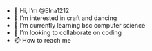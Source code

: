 - 👋 Hi, I’m @Elna1212
- 👀 I’m interested in craft and dancing
- 🌱 I’m currently learning bsc computer science
- 💞️ I’m looking to collaborate on  coding
- 📫 How to reach me 

<!---
Elna1212/Elna1212 is a ✨ special ✨ repository because its `README.md` (this file) appears on your GitHub profile.
You can click the Preview link to take a look at your changes.
--->
